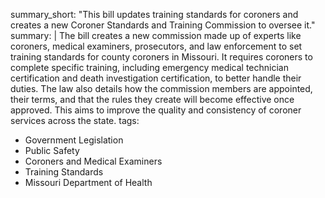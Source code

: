 summary_short: "This bill updates training standards for coroners and creates a new Coroner Standards and Training Commission to oversee it."
summary: |
  The bill creates a new commission made up of experts like coroners, medical examiners, prosecutors, and law enforcement to set training standards for county coroners in Missouri. It requires coroners to complete specific training, including emergency medical technician certification and death investigation certification, to better handle their duties. The law also details how the commission members are appointed, their terms, and that the rules they create will become effective once approved. This aims to improve the quality and consistency of coroner services across the state.
tags:
  - Government Legislation
  - Public Safety
  - Coroners and Medical Examiners
  - Training Standards
  - Missouri Department of Health
